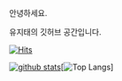 안녕하세요.

유지태의 깃허브 공간입니다.

[![Hits](https://hits.seeyoufarm.com/api/count/incr/badge.svg?url=https%3A%2F%2Fgithub.com%2Fjitaeyu&count_bg=%23EAC3DC&title_bg=%2373B2DA&icon=cliqz.svg&icon_color=%23FFFFFF&title=hits&edge_flat=false)](https://hits.seeyoufarm.com)

[![github stats](https://github-readme-stats.vercel.app/api?username=jitaeyu&show_icons=true&theme=radical)](https://github.com/anuraghazra/github-readme-stats)[![Top Langs](https://github-readme-stats.vercel.app/api/top-langs/?username=jitaeyu&layout=compact)]
